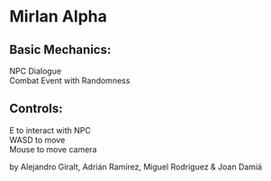 # Mirlan Alpha

## Basic Mechanics:
NPC Dialogue                       
Combat Event with Randomness                       

## Controls:
E to interact with NPC                        
WASD to move                       
Mouse to move camera                       


by Alejandro Giralt, Adrián Ramírez, Miguel Rodríguez & Joan Damiá

